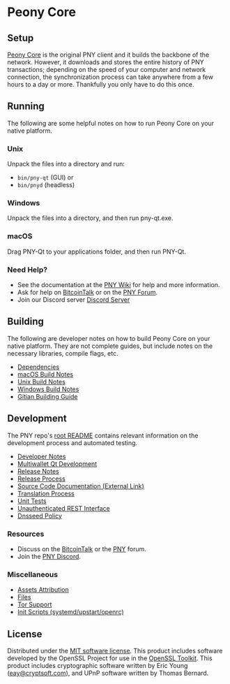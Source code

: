 Peony Core
=============

Setup
---------------------
[Peony Core](http://pny.org/wallet) is the original PNY client and it builds the backbone of the network. However, it downloads and stores the entire history of PNY transactions; depending on the speed of your computer and network connection, the synchronization process can take anywhere from a few hours to a day or more. Thankfully you only have to do this once.

Running
---------------------
The following are some helpful notes on how to run Peony Core on your native platform.

### Unix

Unpack the files into a directory and run:

- `bin/pny-qt` (GUI) or
- `bin/pnyd` (headless)

### Windows

Unpack the files into a directory, and then run pny-qt.exe.

### macOS

Drag PNY-Qt to your applications folder, and then run PNY-Qt.

### Need Help?

* See the documentation at the [PNY Wiki](https://github.com/PeonyTeam/PNY/wiki)
for help and more information.
* Ask for help on [BitcoinTalk](https://bitcointalk.org/index.php?topic=1262920.0) or on the [PNY Forum](http://forum.pny.org/).
* Join our Discord server [Discord Server](https://discord.pny.org)

Building
---------------------
The following are developer notes on how to build Peony Core on your native platform. They are not complete guides, but include notes on the necessary libraries, compile flags, etc.

- [Dependencies](dependencies.md)
- [macOS Build Notes](build-osx.md)
- [Unix Build Notes](build-unix.md)
- [Windows Build Notes](build-windows.md)
- [Gitian Building Guide](gitian-building.md)

Development
---------------------
The PNY repo's [root README](/README.md) contains relevant information on the development process and automated testing.

- [Developer Notes](developer-notes.md)
- [Multiwallet Qt Development](multiwallet-qt.md)
- [Release Notes](release-notes.md)
- [Release Process](release-process.md)
- [Source Code Documentation (External Link)](https://www.fuzzbawls.pw/pny/doxygen/)
- [Translation Process](translation_process.md)
- [Unit Tests](unit-tests.md)
- [Unauthenticated REST Interface](REST-interface.md)
- [Dnsseed Policy](dnsseed-policy.md)

### Resources
* Discuss on the [BitcoinTalk](https://bitcointalk.org/index.php?topic=1262920.0) or the [PNY](http://forum.pny.org/) forum.
* Join the [PNY Discord](https://discord.pny.org).

### Miscellaneous
- [Assets Attribution](assets-attribution.md)
- [Files](files.md)
- [Tor Support](tor.md)
- [Init Scripts (systemd/upstart/openrc)](init.md)

License
---------------------
Distributed under the [MIT software license](/COPYING).
This product includes software developed by the OpenSSL Project for use in the [OpenSSL Toolkit](https://www.openssl.org/). This product includes
cryptographic software written by Eric Young ([eay@cryptsoft.com](mailto:eay@cryptsoft.com)), and UPnP software written by Thomas Bernard.
